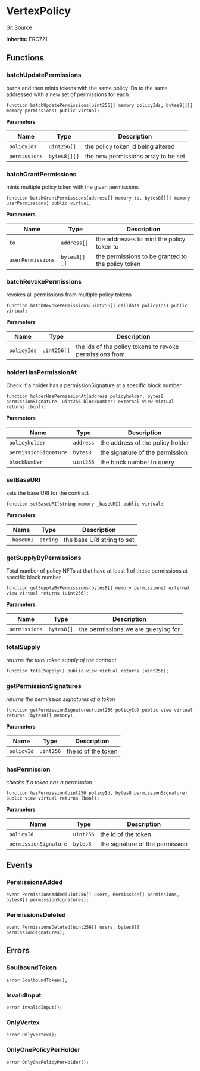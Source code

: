 # VertexPolicy
[Git Source](https://github.com/llama-community/vertex-v1/blob/8f0c32f021139cdafca13c86e5a5d1185dab4c15/src/policy/VertexPolicy.sol)

**Inherits:**
ERC721


## Functions
### batchUpdatePermissions

burns and then mints tokens with the same policy IDs to the same addressed with a new set of permissions for each


```solidity
function batchUpdatePermissions(uint256[] memory policyIds, bytes8[][] memory permissions) public virtual;
```
**Parameters**

|Name|Type|Description|
|----|----|-----------|
|`policyIds`|`uint256[]`|the policy token id being altered|
|`permissions`|`bytes8[][]`|the new permissions array to be set|


### batchGrantPermissions

mints multiple policy token with the given permissions


```solidity
function batchGrantPermissions(address[] memory to, bytes8[][] memory userPermissions) public virtual;
```
**Parameters**

|Name|Type|Description|
|----|----|-----------|
|`to`|`address[]`|the addresses to mint the policy token to|
|`userPermissions`|`bytes8[][]`|the permissions to be granted to the policy token|


### batchRevokePermissions

revokes all permissions from multiple policy tokens


```solidity
function batchRevokePermissions(uint256[] calldata policyIds) public virtual;
```
**Parameters**

|Name|Type|Description|
|----|----|-----------|
|`policyIds`|`uint256[]`|the ids of the policy tokens to revoke permissions from|


### holderHasPermissionAt

Check if a holder has a permissionSignature at a specific block number


```solidity
function holderHasPermissionAt(address policyholder, bytes8 permissionSignature, uint256 blockNumber) external view virtual returns (bool);
```
**Parameters**

|Name|Type|Description|
|----|----|-----------|
|`policyholder`|`address`|the address of the policy holder|
|`permissionSignature`|`bytes8`|the signature of the permission|
|`blockNumber`|`uint256`|the block number to query|


### setBaseURI

sets the base URI for the contract


```solidity
function setBaseURI(string memory _baseURI) public virtual;
```
**Parameters**

|Name|Type|Description|
|----|----|-----------|
|`_baseURI`|`string`|the base URI string to set|


### getSupplyByPermissions

Total number of policy NFTs at that have at least 1 of these permissions at specific block number


```solidity
function getSupplyByPermissions(bytes8[] memory permissions) external view virtual returns (uint256);
```
**Parameters**

|Name|Type|Description|
|----|----|-----------|
|`permissions`|`bytes8[]`|the permissions we are querying for|


### totalSupply

*returns the total token supply of the contract*


```solidity
function totalSupply() public view virtual returns (uint256);
```

### getPermissionSignatures

*returns the permission signatures of a token*


```solidity
function getPermissionSignatures(uint256 policyId) public view virtual returns (bytes8[] memory);
```
**Parameters**

|Name|Type|Description|
|----|----|-----------|
|`policyId`|`uint256`|the id of the token|


### hasPermission

*checks if a token has a permission*


```solidity
function hasPermission(uint256 policyId, bytes8 permissionSignature) public view virtual returns (bool);
```
**Parameters**

|Name|Type|Description|
|----|----|-----------|
|`policyId`|`uint256`|the id of the token|
|`permissionSignature`|`bytes8`|the signature of the permission|


## Events
### PermissionsAdded

```solidity
event PermissionsAdded(uint256[] users, Permission[] permissions, bytes8[] permissionSignatures);
```

### PermissionsDeleted

```solidity
event PermissionsDeleted(uint256[] users, bytes8[] permissionSignatures);
```

## Errors
### SoulboundToken

```solidity
error SoulboundToken();
```

### InvalidInput

```solidity
error InvalidInput();
```

### OnlyVertex

```solidity
error OnlyVertex();
```

### OnlyOnePolicyPerHolder

```solidity
error OnlyOnePolicyPerHolder();
```

